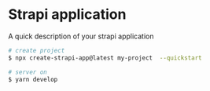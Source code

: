 # Strapi application

A quick description of your strapi application

```bash
# create project
$ npx create-strapi-app@latest my-project  --quickstart

# server on
$ yarn develop
```